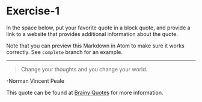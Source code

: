 # Exercise-1
In the space below, put your favorite quote in a block quote, and provide a link to a website that provides additional information about the quote.

Note that you can preview this Markdown in Atom to make sure it works correctly. See `complete` branch for an example.

---
> Change your thoughts and you change your world.

-Norman Vincent Peale

This quote can be found at [Brainy Quotes][] for more information.

[Brainy Quotes]: https://www.brainyquote.com/quotes/topics/topic_inspirational.html

